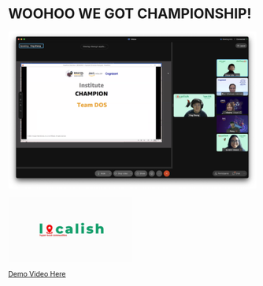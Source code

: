 # WOOHOO WE GOT CHAMPIONSHIP!

![Championship](/doc/champion.png)

<img src="./public/localish-logo.jpg" alt="localish"  width="50%" />

[Demo Video Here](https://www.youtube.com/watch?v=B-_QVUvgRy4)
